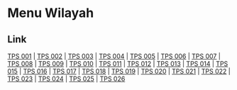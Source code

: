 # Menu Wilayah

## Link

[TPS 001](https://github.com/gigit-pemilu/pemilu-2024-92-papua-barat/tree/main/pileg-dpr/hitung-suara/sub/92-papua-barat/sub/03-fak-fak/sub/01-fak-fak/sub/1002-fak-fak-utara/sub/001-tps)
 | 
[TPS 002](https://github.com/gigit-pemilu/pemilu-2024-92-papua-barat/tree/main/pileg-dpr/hitung-suara/sub/92-papua-barat/sub/03-fak-fak/sub/01-fak-fak/sub/1002-fak-fak-utara/sub/002-tps)
 | 
[TPS 003](https://github.com/gigit-pemilu/pemilu-2024-92-papua-barat/tree/main/pileg-dpr/hitung-suara/sub/92-papua-barat/sub/03-fak-fak/sub/01-fak-fak/sub/1002-fak-fak-utara/sub/003-tps)
 | 
[TPS 004](https://github.com/gigit-pemilu/pemilu-2024-92-papua-barat/tree/main/pileg-dpr/hitung-suara/sub/92-papua-barat/sub/03-fak-fak/sub/01-fak-fak/sub/1002-fak-fak-utara/sub/004-tps)
 | 
[TPS 005](https://github.com/gigit-pemilu/pemilu-2024-92-papua-barat/tree/main/pileg-dpr/hitung-suara/sub/92-papua-barat/sub/03-fak-fak/sub/01-fak-fak/sub/1002-fak-fak-utara/sub/005-tps)
 | 
[TPS 006](https://github.com/gigit-pemilu/pemilu-2024-92-papua-barat/tree/main/pileg-dpr/hitung-suara/sub/92-papua-barat/sub/03-fak-fak/sub/01-fak-fak/sub/1002-fak-fak-utara/sub/006-tps)
 | 
[TPS 007](https://github.com/gigit-pemilu/pemilu-2024-92-papua-barat/tree/main/pileg-dpr/hitung-suara/sub/92-papua-barat/sub/03-fak-fak/sub/01-fak-fak/sub/1002-fak-fak-utara/sub/007-tps)
 | 
[TPS 008](https://github.com/gigit-pemilu/pemilu-2024-92-papua-barat/tree/main/pileg-dpr/hitung-suara/sub/92-papua-barat/sub/03-fak-fak/sub/01-fak-fak/sub/1002-fak-fak-utara/sub/008-tps)
 | 
[TPS 009](https://github.com/gigit-pemilu/pemilu-2024-92-papua-barat/tree/main/pileg-dpr/hitung-suara/sub/92-papua-barat/sub/03-fak-fak/sub/01-fak-fak/sub/1002-fak-fak-utara/sub/009-tps)
 | 
[TPS 010](https://github.com/gigit-pemilu/pemilu-2024-92-papua-barat/tree/main/pileg-dpr/hitung-suara/sub/92-papua-barat/sub/03-fak-fak/sub/01-fak-fak/sub/1002-fak-fak-utara/sub/010-tps)
 | 
[TPS 011](https://github.com/gigit-pemilu/pemilu-2024-92-papua-barat/tree/main/pileg-dpr/hitung-suara/sub/92-papua-barat/sub/03-fak-fak/sub/01-fak-fak/sub/1002-fak-fak-utara/sub/011-tps)
 | 
[TPS 012](https://github.com/gigit-pemilu/pemilu-2024-92-papua-barat/tree/main/pileg-dpr/hitung-suara/sub/92-papua-barat/sub/03-fak-fak/sub/01-fak-fak/sub/1002-fak-fak-utara/sub/012-tps)
 | 
[TPS 013](https://github.com/gigit-pemilu/pemilu-2024-92-papua-barat/tree/main/pileg-dpr/hitung-suara/sub/92-papua-barat/sub/03-fak-fak/sub/01-fak-fak/sub/1002-fak-fak-utara/sub/013-tps)
 | 
[TPS 014](https://github.com/gigit-pemilu/pemilu-2024-92-papua-barat/tree/main/pileg-dpr/hitung-suara/sub/92-papua-barat/sub/03-fak-fak/sub/01-fak-fak/sub/1002-fak-fak-utara/sub/014-tps)
 | 
[TPS 015](https://github.com/gigit-pemilu/pemilu-2024-92-papua-barat/tree/main/pileg-dpr/hitung-suara/sub/92-papua-barat/sub/03-fak-fak/sub/01-fak-fak/sub/1002-fak-fak-utara/sub/015-tps)
 | 
[TPS 016](https://github.com/gigit-pemilu/pemilu-2024-92-papua-barat/tree/main/pileg-dpr/hitung-suara/sub/92-papua-barat/sub/03-fak-fak/sub/01-fak-fak/sub/1002-fak-fak-utara/sub/016-tps)
 | 
[TPS 017](https://github.com/gigit-pemilu/pemilu-2024-92-papua-barat/tree/main/pileg-dpr/hitung-suara/sub/92-papua-barat/sub/03-fak-fak/sub/01-fak-fak/sub/1002-fak-fak-utara/sub/017-tps)
 | 
[TPS 018](https://github.com/gigit-pemilu/pemilu-2024-92-papua-barat/tree/main/pileg-dpr/hitung-suara/sub/92-papua-barat/sub/03-fak-fak/sub/01-fak-fak/sub/1002-fak-fak-utara/sub/018-tps)
 | 
[TPS 019](https://github.com/gigit-pemilu/pemilu-2024-92-papua-barat/tree/main/pileg-dpr/hitung-suara/sub/92-papua-barat/sub/03-fak-fak/sub/01-fak-fak/sub/1002-fak-fak-utara/sub/019-tps)
 | 
[TPS 020](https://github.com/gigit-pemilu/pemilu-2024-92-papua-barat/tree/main/pileg-dpr/hitung-suara/sub/92-papua-barat/sub/03-fak-fak/sub/01-fak-fak/sub/1002-fak-fak-utara/sub/020-tps)
 | 
[TPS 021](https://github.com/gigit-pemilu/pemilu-2024-92-papua-barat/tree/main/pileg-dpr/hitung-suara/sub/92-papua-barat/sub/03-fak-fak/sub/01-fak-fak/sub/1002-fak-fak-utara/sub/021-tps)
 | 
[TPS 022](https://github.com/gigit-pemilu/pemilu-2024-92-papua-barat/tree/main/pileg-dpr/hitung-suara/sub/92-papua-barat/sub/03-fak-fak/sub/01-fak-fak/sub/1002-fak-fak-utara/sub/022-tps)
 | 
[TPS 023](https://github.com/gigit-pemilu/pemilu-2024-92-papua-barat/tree/main/pileg-dpr/hitung-suara/sub/92-papua-barat/sub/03-fak-fak/sub/01-fak-fak/sub/1002-fak-fak-utara/sub/023-tps)
 | 
[TPS 024](https://github.com/gigit-pemilu/pemilu-2024-92-papua-barat/tree/main/pileg-dpr/hitung-suara/sub/92-papua-barat/sub/03-fak-fak/sub/01-fak-fak/sub/1002-fak-fak-utara/sub/024-tps)
 | 
[TPS 025](https://github.com/gigit-pemilu/pemilu-2024-92-papua-barat/tree/main/pileg-dpr/hitung-suara/sub/92-papua-barat/sub/03-fak-fak/sub/01-fak-fak/sub/1002-fak-fak-utara/sub/025-tps)
 | 
[TPS 026](https://github.com/gigit-pemilu/pemilu-2024-92-papua-barat/tree/main/pileg-dpr/hitung-suara/sub/92-papua-barat/sub/03-fak-fak/sub/01-fak-fak/sub/1002-fak-fak-utara/sub/026-tps)

